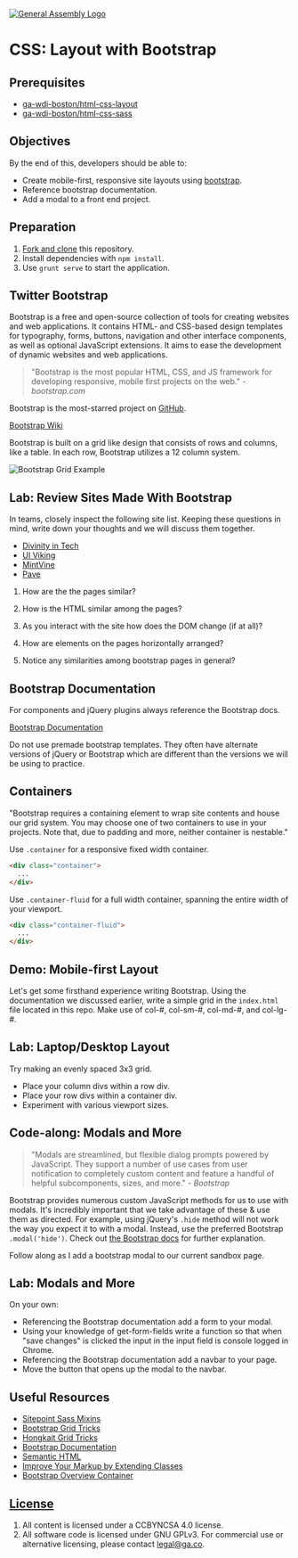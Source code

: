[![General Assembly Logo](https://camo.githubusercontent.com/1a91b05b8f4d44b5bbfb83abac2b0996d8e26c92/687474703a2f2f692e696d6775722e636f6d2f6b6538555354712e706e67)](https://generalassemb.ly/education/web-development-immersive)

# CSS: Layout with Bootstrap

## Prerequisites

- [ga-wdi-boston/html-css-layout](https://git.generalassemb.ly/ga-wdi-boston/html-css-layout)
- [ga-wdi-boston/html-css-sass](https://git.generalassemb.ly/ga-wdi-boston/html-css-sass)

## Objectives

By the end of this, developers should be able to:

- Create mobile-first, responsive site layouts using
    [bootstrap](http://getbootstrap.com).
- Reference bootstrap documentation.
- Add a modal to a front end project.

## Preparation

1. [Fork and clone](https://git.generalassemb.ly/ga-wdi-boston/meta/wiki/ForkAndClone)
    this repository.
1. Install dependencies with `npm install`.
2. Use `grunt serve` to start the application.

## Twitter Bootstrap

Bootstrap is a free and open-source collection of tools for creating websites
and web applications. It contains HTML- and CSS-based design templates for
typography, forms, buttons, navigation and other interface components, as
well as optional JavaScript extensions. It aims to ease the development of
dynamic websites and web applications.

>"Bootstrap is the most popular HTML, CSS, and JS framework for developing
>responsive, mobile first projects on the web." _- bootstrap.com_

Bootstrap is the most-starred project on [GitHub](https://github.com/twbs/bootstrap).

[Bootstrap Wiki](https://en.wikipedia.org/wiki/Bootstrap_(front-end_framework))

Bootstrap is built on a grid like design that consists of rows and columns, like
a table. In each row, Bootstrap utilizes a 12 column system.

![Bootstrap Grid Example](https://cloud.githubusercontent.com/assets/8379295/15674757/818a4ff2-270c-11e6-8ad3-9d5825f0c188.png)

## Lab: Review Sites Made With Bootstrap

In teams, closely inspect the following site list.  Keeping these questions in
mind, write down your thoughts and we will discuss them together.

- [Divinity in Tech](http://divinityintech.com/)
- [UI Viking](http://uiviking.com/)
- [MintVine](https://mintvine.com/)
- [Pave](http://pavingtheway.net/)

1. How are the the pages similar?

1. How is the HTML similar among the pages?

1. As you interact with the site how does the DOM change (if at all)?

1. How are elements on the pages horizontally arranged?

1. Notice any similarities among bootstrap pages in general?

## Bootstrap Documentation

For components and jQuery plugins always reference the Bootstrap docs.

 [Bootstrap Documentation](http://getbootstrap.com/)

Do not use premade bootstrap templates. They often have alternate versions of
jQuery or Bootstrap which are different than the versions we will be using to
practice.

## Containers

"Bootstrap requires a containing element to wrap site contents and house our
grid system. You may choose one of two containers to use in your projects. Note
that, due to padding and more, neither container is nestable."

Use `.container` for a responsive fixed width container.

```html
<div class="container">
  ...
</div>
```

Use `.container-fluid` for a full width container, spanning the entire width of
your viewport.

```html
<div class="container-fluid">
  ...
</div>
```

## Demo: Mobile-first Layout

Let's get some firsthand experience writing Bootstrap.  Using the
documentation we discussed earlier, write a simple grid in the `index.html` file
located in this repo.  Make use of col-#, col-sm-#, col-md-#, and col-lg-#.

## Lab: Laptop/Desktop Layout

Try making an evenly spaced 3x3 grid.

- Place your column divs within a row div.
- Place your row divs within a container div.
- Experiment with various viewport sizes.

## Code-along: Modals and More

>"Modals are streamlined, but flexible dialog prompts powered by JavaScript. They
>support a number of use cases from user notification to completely custom
>content and feature a handful of helpful subcomponents, sizes, and more."
>_- Bootstrap_

Bootstrap provides numerous custom JavaScript methods for us to use with modals.
It's incredibly important that we take advantage of these & use them as
directed. For example, using jQuery's `.hide` method will not work the way you
expect it to with a modal. Instead, use the preferred Bootstrap
`.modal('hide')`. Check out
[the Bootstrap docs](https://getbootstrap.com/docs/4.1/components/modal/#methods)
for further explanation.

Follow along as I add a bootstrap modal to our current sandbox page.

## Lab: Modals and More

On your own:

- Referencing the Bootstrap documentation add a form to your
    modal.
- Using your knowledge of get-form-fields write a function so that when "save changes"
    is clicked the input in the input field is console logged in Chrome.
- Referencing the Bootstrap documentation add a navbar to your page.
- Move the button that opens up the modal to the navbar.

## Useful Resources

- [Sitepoint Sass Mixins](http://www.sitepoint.com/5-useful-sass-mixins-bootstrap/)
- [Bootstrap Grid Tricks](http://willschenk.com/bootstrap-advanced-grid-tricks/)
- [Hongkait Grid Tricks](http://www.hongkiat.com/blog/bootstrap-and-sass/)
- [Bootstrap Documentation](http://getbootstrap.com/)
- [Semantic HTML](http://stackoverflow.com/a/24765186/402618/)
- [Improve Your Markup by Extending Classes](https://coderwall.com/p/wixovg/bootstrap-without-all-the-debt)
- [Bootstrap Overview Container](https://getbootstrap.com/docs/4.1/layout/overview/#containers)

## [License](LICENSE)

1. All content is licensed under a CC­BY­NC­SA 4.0 license.
1. All software code is licensed under GNU GPLv3. For commercial use or
    alternative licensing, please contact legal@ga.co.
